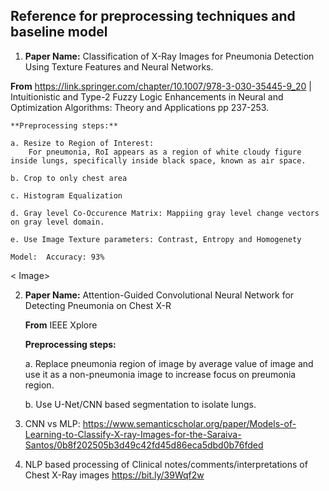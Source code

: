 
## Reference for preprocessing techniques and baseline model

1. **Paper Name:** Classification of X-Ray Images for Pneumonia Detection Using Texture Features and Neural Networks.

**From** https://link.springer.com/chapter/10.1007/978-3-030-35445-9_20 | Intuitionistic and Type-2 Fuzzy Logic Enhancements in Neural and Optimization Algorithms: Theory and Applications pp 237-253.

	**Preprocessing steps:** 
		
	a. Resize to Region of Interest:
		For pneumonia, RoI appears as a region of white cloudy figure inside lungs, specifically inside black space, known as air space.

	b. Crop to only chest area

	c. Histogram Equalization

	d. Gray level Co-Occurence Matrix: Mappiing gray level change vectors on gray level domain.
 
	e. Use Image Texture parameters: Contrast, Entropy and Homogenety

	Model:	Accuracy: 93% 
< Image>
	
	
2.  **Paper Name:** Attention-Guided Convolutional Neural Network for Detecting
Pneumonia on Chest X-R

	**From** IEEE Xplore
	
	**Preprocessing steps:** 
		    
	a. Replace pneumonia region of image by average value of image and use it as a non-pneumonia image to increase focus on preumonia region.


	b. Use U-Net/CNN based segmentation to isolate lungs. 

3. CNN vs MLP: https://www.semanticscholar.org/paper/Models-of-Learning-to-Classify-X-ray-Images-for-the-Saraiva-Santos/0b8f202505b3d49c42fd45d86eca5dbd0b76fded

4. NLP based processing of Clinical notes/comments/interpretations of Chest X-Ray images  https://bit.ly/39Wqf2w
